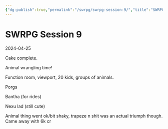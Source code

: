 ```yaml
---
{"dg-publish":true,"permalink":"/swrpg/swrpg-session-9/","title":"SWRPG Session 9"}
---
```



# SWRPG Session 9

2024-04-25

Cake complete.

Animal wrangling time!

Function room, viewport, 20 kids, groups of animals. 

Porgs

Bantha (for rides)

Nexu lad (still cute)

Animal thing went ok/bit shaky, trapeze n shit was an actual triumph though. Came away with 6k cr
